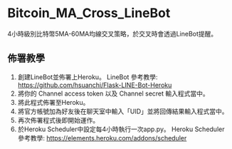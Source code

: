 # Bitcoin_MA_Cross_LineBot
4小時級別比特幣5MA-60MA均線交叉策略，於交叉時會透過LineBot提醒。

##  佈署教學

1. 創建LineBot並佈署上Heroku。
LineBot 參考教學: https://github.com/hsuanchi/Flask-LINE-Bot-Heroku
2. 將你的 Channel access token 以及 Channel secret 輸入程式當中。
3. 將此程式佈署至Heroku。
4. 將官方帳號加為好友後在聊天室中輸入「UID」並將回傳結果輸入程式當中。
5. 再次佈署程式後即開始運作。
6. 於Heroku Scheduler中設定每4小時執行一次app.py。
Heroku Scheduler 參考教學: https://elements.heroku.com/addons/scheduler
